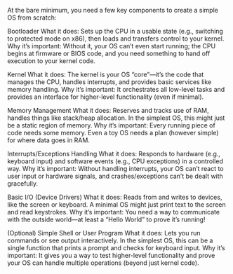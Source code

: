 At the bare minimum, you need a few key components to create a simple OS from scratch:

Bootloader
        What it does: Sets up the CPU in a usable state (e.g., switching to protected mode on x86), then loads and transfers control to your kernel.
        Why it’s important: Without it, your OS can’t even start running; the CPU begins at firmware or BIOS code, and you need something to hand off execution to your kernel code.

Kernel
        What it does: The kernel is your OS “core”—it’s the code that manages the CPU, handles interrupts, and provides basic services like memory handling.
        Why it’s important: It orchestrates all low-level tasks and provides an interface for higher-level functionality (even if minimal).

Memory Management
        What it does: Reserves and tracks use of RAM, handles things like stack/heap allocation. In the simplest OS, this might just be a static region of memory.
        Why it’s important: Every running piece of code needs some memory. Even a toy OS needs a plan (however simple) for where data goes in RAM.

Interrupts/Exceptions Handling
        What it does: Responds to hardware (e.g., keyboard input) and software events (e.g., CPU exceptions) in a controlled way.
        Why it’s important: Without handling interrupts, your OS can’t react to user input or hardware signals, and crashes/exceptions can’t be dealt with gracefully.

Basic I/O (Device Drivers)
        What it does: Reads from and writes to devices, like the screen or keyboard. A minimal OS might just print text to the screen and read keystrokes.
        Why it’s important: You need a way to communicate with the outside world—at least a “Hello World” to prove it’s running!

(Optional) Simple Shell or User Program
        What it does: Lets you run commands or see output interactively. In the simplest OS, this can be a single function that prints a prompt and checks for keyboard input.
        Why it’s important: It gives you a way to test higher-level functionality and prove your OS can handle multiple operations (beyond just kernel code).

